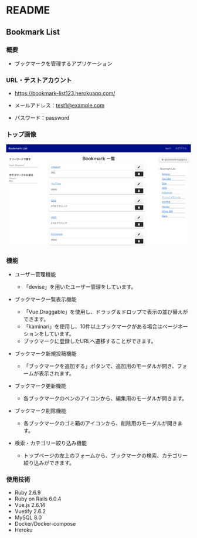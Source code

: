 # README

## Bookmark List

### 概要
- ブックマークを管理するアプリケーション

### URL・テストアカウント
- https://bookmark-list123.herokuapp.com/

- メールアドレス：test1@example.com

- パスワード：password

### トップ画像
![トップ画像](/doc/BookmarkList_トップ画像.png)

### 機能
- ユーザー管理機能
  - 「devise」を用いたユーザー管理をしています。

- ブックマーク一覧表示機能
  - 「Vue.Draggable」を使用し、ドラッグ＆ドロップで表示の並び替えができます。
  - 「kaminari」を使用し、10件以上ブックマークがある場合はページネーションをしています。
  - ブックマークに登録したURLへ遷移することができます。

- ブックマーク新規投稿機能
  - 「ブックマークを追加する」ボタンで、追加用のモーダルが開き、フォームが表示されます。

- ブックマーク更新機能
  - 各ブックマークのペンのアイコンから、編集用のモーダルが開きます。

- ブックマーク削除機能
  - 各ブックマークのゴミ箱のアイコンから、削除用のモーダルが開きます。

- 検索・カテゴリー絞り込み機能
  - トップページの左上のフォームから、ブックマークの検索、カテゴリー絞り込みができます。

### 使用技術
- Ruby 2.6.9
- Ruby on Rails 6.0.4
- Vue.js 2.6.14
- Vuetify 2.6.2
- MySQL 8.0
- Docker/Docker-compose
- Heroku
